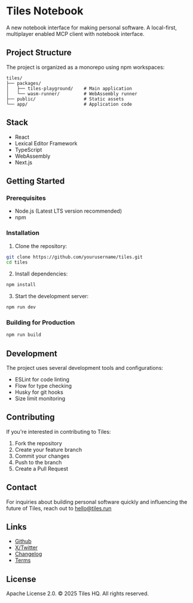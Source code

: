 # Tiles Notebook

A new notebook interface for making personal software. A local-first, multiplayer enabled MCP client with notebook interface.

## Project Structure

The project is organized as a monorepo using npm workspaces:

```
tiles/
├── packages/
│   ├── tiles-playground/    # Main application
│   └── wasm-runner/         # WebAssembly runner
├── public/                  # Static assets
└── app/                     # Application code
```

## Stack

- React
- Lexical Editor Framework
- TypeScript
- WebAssembly
- Next.js

## Getting Started

### Prerequisites

- Node.js (Latest LTS version recommended)
- npm

### Installation

1. Clone the repository:
```bash
git clone https://github.com/yourusername/tiles.git
cd tiles
```

2. Install dependencies:
```bash
npm install
```

3. Start the development server:
```bash
npm run dev
```

### Building for Production

```bash
npm run build
```

## Development

The project uses several development tools and configurations:

- ESLint for code linting
- Flow for type checking
- Husky for git hooks
- Size limit monitoring

## Contributing

If you're interested in contributing to Tiles:

1. Fork the repository
2. Create your feature branch
3. Commit your changes
4. Push to the branch
5. Create a Pull Request

## Contact

For inquiries about building personal software quickly and influencing the future of Tiles, reach out to [hello@tiles.run](mailto:hello@tiles.run)

## Links

- [Github](https://github.com/tileshq/)
- [X/Twitter](https://x.com/tilesnotebook)
- [Changelog](https://www.tiles.run/shared/Aa2sK9GLwHFkCZOPevge-)
- [Terms](https://tiles.run/shared/RYcEAFb16btn8a7SKx3bV)

## License

Apache License 2.0.
© 2025 Tiles HQ. All rights reserved. 
